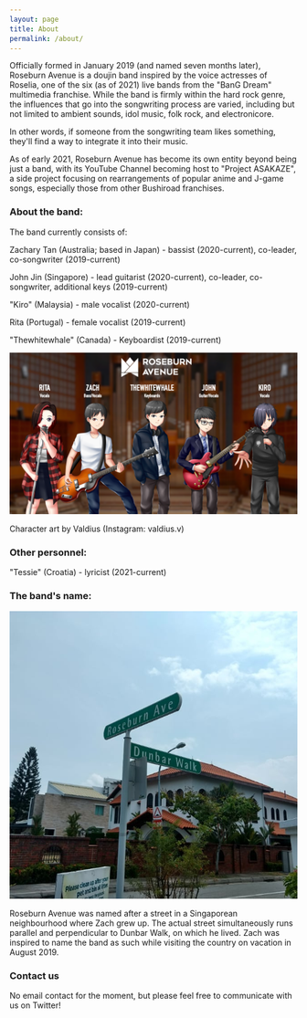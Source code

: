 ```yaml
---
layout: page
title: About
permalink: /about/
---
```


Officially formed in January 2019 (and named seven months later), Roseburn Avenue is a doujin band inspired by the voice actresses of Roselia, one of the six (as of 2021) live bands from the "BanG Dream" multimedia franchise. While the band is firmly within the hard rock genre, the influences that go into the songwriting process are varied, including but not limited to ambient sounds, idol music, folk rock, and electronicore.

In other words, if someone from the songwriting team likes something, they'll find a way to integrate it into their music.

As of early 2021, Roseburn Avenue has become its own entity beyond being just a band, with its YouTube Channel becoming host to "Project ASAKAZE", a side project focusing on rearrangements of popular anime and J-game songs, especially those from other Bushiroad franchises.

### About the band:

The band currently consists of:

Zachary Tan (Australia; based in Japan) - bassist (2020-current), co-leader, co-songwriter (2019-current)

John Jin (Singapore) - lead guitarist (2020-current), co-leader, co-songwriter, additional keys (2019-current)

"Kiro" (Malaysia) - male vocalist (2020-current)

Rita (Portugal) - female vocalist (2019-current)

"Thewhitewhale" (Canada) - Keyboardist (2019-current)

![image](/assets/images/Roseburn_Avenue_Full_Band.png)

Character art by Valdius (Instagram: valdius.v)

### Other personnel:

"Tessie" (Croatia) - lyricist (2021-current)

### The band's name:

![image](/assets/images/98EAB3E3-58A6-463F-A3F8-2E78C9853F66.jpeg)

Roseburn Avenue was named after a street in a Singaporean neighbourhood where Zach grew up. The actual street simultaneously runs parallel and perpendicular to Dunbar Walk, on which he lived. Zach was inspired to name the band as such while visiting the country on vacation in August 2019.

### Contact us

No email contact for the moment, but please feel free to communicate with us on Twitter!
